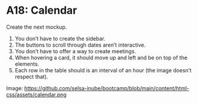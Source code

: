 # A18: Calendar

Create the next mockup.

1. You don’t have to create the sidebar.
2. The buttons to scroll through dates aren’t interactive.
3. You don’t have to offer a way to create meetings.
4. When hovering a card, it should move up and left and be on top of the elements.
5. Each row in the table should is an interval of an hour (the image doesn’t respect that).

Image: https://github.com/selsa-inube/bootcamp/blob/main/content/html-css/assets/calendar.png
